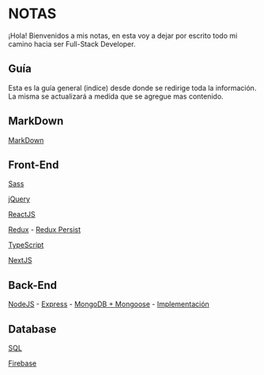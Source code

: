 # NOTAS

¡Hola! Bienvenidos a mis notas, en esta voy a dejar por escrito todo mi camino hacia ser Full-Stack Developer.

## Guía

Esta es la guía general (indice) desde donde se redirige toda la información.
La misma se actualizará a medida que se agregue mas contenido.

## MarkDown

[MarkDown](MARKDOWN.md)

## Front-End

[Sass](public/Front-End/Sass/Sass.md)

[jQuery](public/Front-End/JQuery/JQuery.md)

[ReactJS](public/Front-End/ReactJS/ReactJS.md)

[Redux](public/Front-End/Redux/Redux.md)
    - [Redux Persist](public/Front-End/Redux/Redux.md#mantener-el-estado)

[TypeScript](public/Front-End/TypeScript/TypeScript.md)

[NextJS](public/Front-End/NextJS/NextJS.md)

## Back-End

[NodeJS](public/BackEnd/NodeJS/NodeJS.md)
    - [Express](public/BackEnd/NodeJS/NodeJS.md#express)
    - [MongoDB + Mongoose](public/BackEnd/NodeJS/NodeJS.md#mongoose)
    - [Implementación](public/BackEnd/NodeJS/NodeJS.md#proyecto)

## Database

[SQL](public/DataBase/SQL/SQL.md)

[Firebase](public/DataBase/Firebase/Firebase.md)

